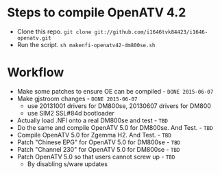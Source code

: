 # Steps to compile OpenATV 4.2
* Clone this repo. `git clone git://github.com/i1646tvk84423/i1646-openatv.git`
* Run the script. `sh makenfi-openatv42-dm800se.sh`

# Workflow
* Make some patches to ensure OE can be compiled - `DONE 2015-06-07`
* Make gjstroom changes - `DONE 2015-06-07`
  * use 20131001 drivers for DM800se, 20130607 drivers for DM800
  * use SIM2 SSL#84d bootloader
* Actually load .NFI onto a real DM800se and test - `TBD`
* Do the same and compile OpenATV 5.0 for DM800se. And Test. - `TBD`
* Compile OpenATV 5.0 for Zgemma H2. And Test. - `TBD`
* Patch "Chinese EPG" for OpenATV 5.0 for DM800se - `TBD`
* Patch "Channel 230" for OpenATV 5.0 for DM800se - `TBD`
* Patch OpenATV 5.0 so that users cannot screw up - `TBD`
  * By disabling s/ware updates
